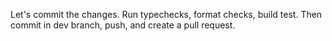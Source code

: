 Let's commit the changes. Run typechecks, format checks, build test. Then commit in dev branch, push, and create a pull request.
